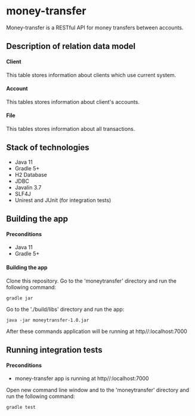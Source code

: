 # money-transfer

Money-transfer is a RESTful API for money transfers between accounts.

## Description of relation data model

#### Client
This table stores information about clients which use current system.

#### Account
This tables stores information about client's accounts.

#### File
This tables stores information about all transactions.
## Stack of technologies
- Java 11
- Gradle 5+
- H2 Database
- JDBC
- Javalin 3.7
- SLF4J
- Unirest and JUnit (for integration tests)

## Building the app
#### Preconditions
- Java 11
- Gradle 5+
#### Building the app
Clone this repository. Go to the 'moneytransfer' directory and run the following command:

<code>gradle jar</code>

Go to the './build/libs' directory and run the app:

<code>java -jar moneytransfer-1.0.jar</code>

After these commands application will be running at http//:localhost:7000

## Running integration tests
#### Preconditions
- money-transfer app is running at http//:localhost:7000

Open new command line window and to the 'moneytransfer' directory and run the following command:

<code>gradle test</code>